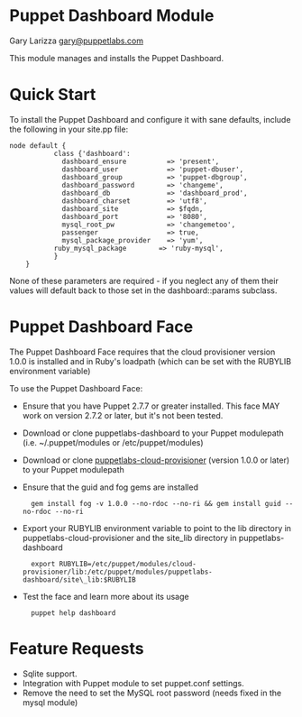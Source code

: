 # Puppet Dashboard Module

Gary Larizza <gary@puppetlabs.com>

This module manages and installs the Puppet Dashboard.

# Quick Start

To install the Puppet Dashboard and configure it with sane defaults, include the following in your site.pp file:

    node default {
			   class {'dashboard':
			     dashboard_ensure          => 'present',
			     dashboard_user            => 'puppet-dbuser',
			     dashboard_group           => 'puppet-dbgroup',
			     dashboard_password        => 'changeme',
			     dashboard_db              => 'dashboard_prod',
			     dashboard_charset         => 'utf8',
			     dashboard_site            => $fqdn,
			     dashboard_port            => '8080',
			     mysql_root_pw             => 'changemetoo',
			     passenger                 => true,
			     mysql_package_provider    => 'yum',
		       ruby_mysql_package        => 'ruby-mysql',
			   }
		}

None of these parameters are required - if you neglect any of them their values will default back to those set in the dashboard::params subclass.

# Puppet Dashboard Face

The Puppet Dashboard Face requires that the cloud provisioner version 1.0.0 is installed
and in Ruby's loadpath (which can be set with the RUBYLIB environment variable)

To use the Puppet Dashboard Face:


* Ensure that you have Puppet 2.7.7 or greater installed.  This face MAY work on version 2.7.2 or later, but it's not been tested.
* Download or clone puppetlabs-dashboard to your Puppet modulepath (i.e. ~/.puppet/modules or /etc/puppet/modules)
* Download or clone [puppetlabs-cloud-provisioner](https://github.com/puppetlabs/puppetlabs-cloud-provisioner) (version 1.0.0 or later) to your Puppet modulepath
* Ensure that the guid and fog gems are installed

        gem install fog -v 1.0.0 --no-rdoc --no-ri && gem install guid --no-rdoc --no-ri
* Export your RUBYLIB environment variable to point to the lib directory in puppetlabs-cloud-provisioner and the site\_lib directory in puppetlabs-dashboard

        export RUBYLIB=/etc/puppet/modules/cloud-provisioner/lib:/etc/puppet/modules/puppetlabs-dashboard/site\_lib:$RUBYLIB
* Test the face and learn more about its usage

        puppet help dashboard

# Feature Requests

* Sqlite support.
* Integration with Puppet module to set puppet.conf settings.
* Remove the need to set the MySQL root password (needs fixed in the mysql module)
